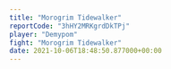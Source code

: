 ```yaml
---
title: "Morogrim Tidewalker"
reportCode: "3hHY2MRKgrdDkTPj"
player: "Demypom"
fight: "Morogrim Tidewalker"
date: 2021-10-06T18:48:50.877000+00:00
---
```

